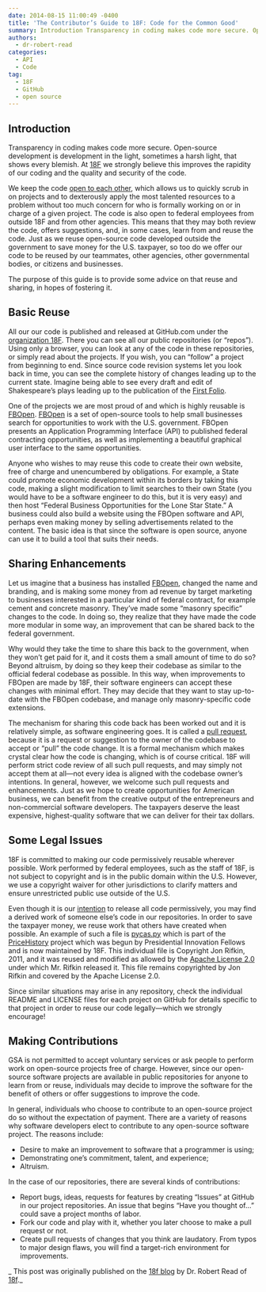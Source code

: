 ```yaml
---
date: 2014-08-15 11:00:49 -0400
title: 'The Contributor’s Guide to 18F: Code for the Common Good'
summary: Introduction Transparency in coding makes code more secure. Open-source development is development in the light, sometimes a harsh light, that shows every blemish. At 18F we strongly believe this improves the rapidity of our coding and the quality and security of the code. We keep the code open to each other, which allows us to
authors:
  - dr-robert-read
categories:
  - API
  - Code
tag:
  - 18F
  - GitHub
  - open source
---
```


## Introduction

Transparency in coding makes code more secure. Open-source development is development in the light, sometimes a harsh light, that shows every blemish. At [18F](https://18f.gsa.gov/) we strongly believe this improves the rapidity of our coding and the quality and security of the code.

We keep the code [open to each other](https://github.com/18f), which allows us to quickly scrub in on projects and to dexterously apply the most talented resources to a problem without too much concern for who is formally working on or in charge of a given project. The code is also open to federal employees from outside 18F and from other agencies. This means that they may both review the code, offers suggestions, and, in some cases, learn from and reuse the code. Just as we reuse open-source code developed outside the government to save money for the U.S. taxpayer, so too do we offer our code to be reused by our teammates, other agencies, other governmental bodies, or citizens and businesses.

The purpose of this guide is to provide some advice on that reuse and sharing, in hopes of fostering it.

## Basic Reuse

All our our code is published and released at GitHub.com under the [organization 18F](https://github.com/18F/). There you can see all our public repositories (or “repos”). Using only a browser, you can look at any of the code in these repositories, or simply read about the projects. If you wish, you can “follow” a project from beginning to end. Since source code revision systems let you look back in time, you can see the complete history of changes leading up to the current state. Imagine being able to see every draft and edit of Shakespeare’s plays leading up to the publication of the [First Folio](http://en.wikipedia.org/wiki/First_Folio).

One of the projects we are most proud of and which is highly reusable is [FBOpen](https://github.com/18F/fbopen). [FBOpen](https://fbopen.gsa.gov/) is a set of open-source tools to help small businesses search for opportunities to work with the U.S. government. FBOpen presents an Application Programming Interface (API) to published federal contracting opportunities, as well as implementing a beautiful graphical user interface to the same opportunities.

Anyone who wishes to may reuse this code to create their own website, free of charge and unencumbered by obligations. For example, a State could promote economic development within its borders by taking this code, making a slight modification to limit searches to their own State (you would have to be a software engineer to do this, but it is very easy) and then host “Federal Business Opportunities for the Lone Star State.” A business could also build a website using the FBOpen software and API, perhaps even making money by selling advertisements related to the content. The basic idea is that since the software is open source, anyone can use it to build a tool that suits their needs.

## Sharing Enhancements

Let us imagine that a business has installed [FBOpen](https://github.com/18F/fbopen), changed the name and branding, and is making some money from ad revenue by target marketing to businesses interested in a particular kind of federal contract, for example cement and concrete masonry. They’ve made some “masonry specific” changes to the code. In doing so, they realize that they have made the code more modular in some way, an improvement that can be shared back to the federal government.

Why would they take the time to share this back to the government, when they won’t get paid for it, and it costs them a small amount of time to do so? Beyond altruism, by doing so they keep their codebase as similar to the official federal codebase as possible. In this way, when improvements to FBOpen are made by 18F, their software engineers can accept these changes with minimal effort. They may decide that they want to stay up-to-date with the FBOpen codebase, and manage only masonry-specific code extensions.

The mechanism for sharing this code back has been worked out and it is relatively simple, as software engineering goes. It is called a [pull request](https://help.github.com/articles/using-pull-requests), because it is a request or suggestion to the owner of the codebase to accept or “pull” the code change. It is a formal mechanism which makes crystal clear how the code is changing, which is of course critical. 18F will perform strict code review of all such pull requests, and may simply not accept them at all—not every idea is aligned with the codebase owner’s intentions. In general, however, we welcome such pull requests and enhancements. Just as we hope to create opportunities for American business, we can benefit from the creative output of the entrepreneurs and non-commercial software developers. The taxpayers deserve the least expensive, highest-quality software that we can deliver for their tax dollars.

## Some Legal Issues

18F is committed to making our code permissively reusable wherever possible. Work performed by federal employees, such as the staff of 18F, is not subject to copyright and is in the public domain within the U.S. However, we use a copyright waiver for other jurisdictions to clarify matters and ensure unrestricted public use outside of the U.S.

Even though it is our [intention](http://18fblog.tumblr.com/post/93226835135/18f-an-open-source-team) to release all code permissively, you may find a derived work of someone else’s code in our repositories. In order to save the taxpayer money, we reuse work that others have created when possible. An example of such a file is [pycas.py](https://github.com/18F/PriceHistoryAuth/blob/master/pycas.py) which is part of the [PriceHistory](https://github.com/18F/PriceHistoryInstall) project which was begun by Presidential Innovation Fellows and is now maintained by 18F. This individual file is Copyright Jon Rifkin, 2011, and it was reused and modified as allowed by the [Apache License 2.0](http://www.apache.org/licenses/LICENSE-2.0) under which Mr. Rifkin released it. This file remains copyrighted by Jon Rifkin and covered by the Apache License 2.0.

Since similar situations may arise in any repository, check the individual README and LICENSE files for each project on GitHub for details specific to that project in order to reuse our code legally—which we strongly encourage!

## Making Contributions

GSA is not permitted to accept voluntary services or ask people to perform work on open-source projects free of charge. However, since our open-source software projects are available in public repositories for anyone to learn from or reuse, individuals may decide to improve the software for the benefit of others or offer suggestions to improve the code.
  
In general, individuals who choose to contribute to an open-source project do so without the expectation of payment. There are a variety of reasons why software developers elect to contribute to any open-source software project. The reasons include:

  * Desire to make an improvement to software that a programmer is using;
  * Demonstrating one’s commitment, talent, and experience;
  * Altruism.

In the case of our repositories, there are several kinds of contributions:

  * Report bugs, ideas, requests for features by creating “Issues” at GitHub in our project repositories. An issue that begins “Have you thought of…” could save a project months of labor.
  * Fork our code and play with it, whether you later choose to make a pull request or not.
  * Create pull requests of changes that you think are laudatory. From typos to major design flaws, you will find a target-rich environment for improvements.

_ This post was originally published on the [18f blog](https://18f.gsa.gov/) by Dr. Robert Read of [18f](https://18f.gsa.gov/)._

 